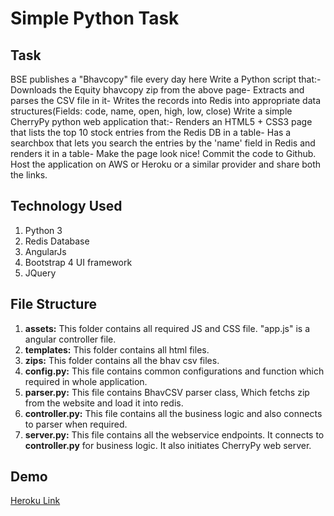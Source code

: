 # Simple Python Task

## Task
BSE publishes a "Bhavcopy" file every day here Write a Python script that:- Downloads the Equity bhavcopy zip from the above page- Extracts and parses the CSV file in it- Writes the records into Redis into appropriate data structures(Fields: code, name, open, high, low, close) Write a simple CherryPy python web application that:- Renders an HTML5 + CSS3 page that lists the top 10 stock entries from the Redis DB in a table- Has a searchbox that lets you search the entries by the 'name' field in Redis and renders it in a table- Make the page look nice! Commit the code to Github. Host the application on AWS or Heroku or a similar provider and share both the links.

## Technology Used
1. Python 3
2. Redis Database
3. AngularJs
4. Bootstrap 4 UI framework
5. JQuery

## File Structure
1. **assets:** This folder contains all required JS and CSS file. "app.js" is a angular controller file.
2. **templates:** This folder contains all html files.
3. **zips:** This folder contains all the bhav csv files.
4. **config.py:** This file contains common configurations and function which required in whole application.
4. **parser.py:** This file contains BhavCSV parser class, Which fetchs zip from the website and load it into redis.
5. **controller.py:** This file contains all the business logic and also connects to parser when required.
4. **server.py:** This file contains all the webservice endpoints. It connects to **controller.py** for business logic. 
It also initiates CherryPy web server.


## Demo
[Heroku Link](https://zerodha-bhavcopy.herokuapp.com/)

